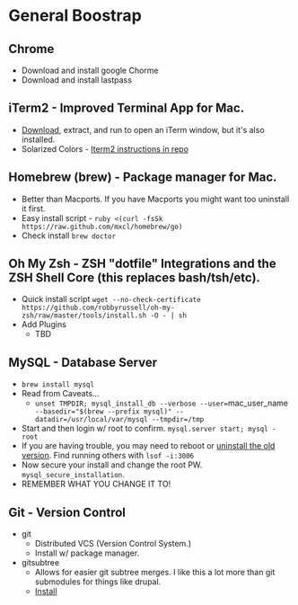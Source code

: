 General Boostrap
================

Chrome
------
* Download and install google Chorme
* Download and install lastpass

iTerm2 - Improved Terminal App for Mac.
---------------------------------------
* [Download](http://code.google.com/p/iterm2/downloads/list), extract, and run to open an iTerm window, but it's also installed.
* Solarized Colors - [Iterm2 instructions in repo](https://github.com/altercation/solarized/blob/master/iterm2-colors-solarized/)

Homebrew (brew) - Package manager for Mac.
--------------
* Better than Macports. If you have Macports you might want too uninstall it first.
* Easy install script - `ruby <(curl -fsSk https://raw.github.com/mxcl/homebrew/go)`
* Check install `brew doctor`

Oh My Zsh - ZSH "dotfile" Integrations and the ZSH Shell Core (this replaces bash/tsh/etc).
----------
* Quick install script `wget --no-check-certificate https://github.com/robbyrussell/oh-my-zsh/raw/master/tools/install.sh -O - | sh`
* Add Plugins
    - TBD

MySQL - Database Server
----------
* `brew install mysql`
* Read from Caveats...
    - `unset TMPDIR; mysql_install_db --verbose --user=`mac_user_name` --basedir="$(brew --prefix mysql)" --datadir=/usr/local/var/mysql --tmpdir=/tmp`
* Start and then login w/ root to confirm. `mysql.server start; mysql -root`
* If you are having trouble, you may need to reboot or [uninstall the old version](http://stackoverflow.com/questions/4359131/brew-install-mysql-on-mac-os). Find running others with `lsof -i:3006` 
* Now secure your install and change the root PW. `mysql_secure_installation`.
* REMEMBER WHAT YOU CHANGE IT TO!

Git - Version Control
---------------
* git
    - Distributed VCS (Version Control System.)
    - Install w/ package manager.
* gitsubtree
    - Allows for easier git subtree merges. I like this a lot more than git submodules for things like drupal.
    - [Install](https://github.com/apenwarr/git-subtree)
